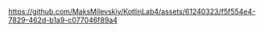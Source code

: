 

https://github.com/MaksMilevskiy/KotlinLab4/assets/61240323/f5f554e4-7829-462d-b1a9-c077046f89a4

